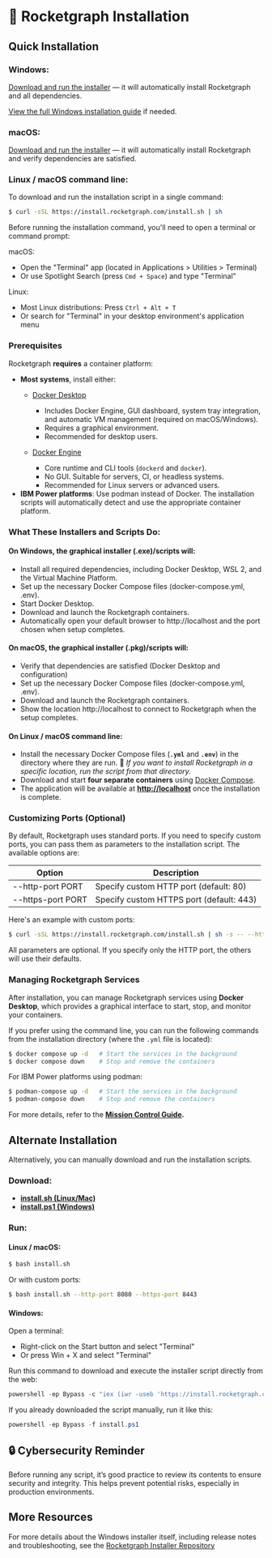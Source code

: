# 🚀 Rocketgraph Installation

## Quick Installation

### Windows:

[Download and run the installer](https://github.com/Rocketgraphai/rocketgraph-setup/releases/latest/download/RocketgraphSetup.exe) — it will automatically install Rocketgraph and all dependencies.

<a href="https://github.com/Rocketgraphai/rocketgraph-setup/blob/main/docs/v1.3/welcome.md" target="_blank" rel="noopener noreferrer">View the full Windows installation guide</a> if needed.

### macOS:

[Download and run the installer](https://github.com/Rocketgraphai/rocketgraph-setup/releases/latest/download/Rocketgraph.pkg) — it will automatically install Rocketgraph and verify dependencies are satisfied.

### Linux / macOS command line:

To download and run the installation script in a single command:

```bash
$ curl -sSL https://install.rocketgraph.com/install.sh | sh
```

Before running the installation command, you'll need to open a terminal or command prompt:

macOS:

 - Open the "Terminal" app (located in Applications > Utilities > Terminal)
 - Or use Spotlight Search (press `Cmd + Space`) and type "Terminal"

Linux:

 - Most Linux distributions: Press `Ctrl + Alt + T`
 - Or search for "Terminal" in your desktop environment's application menu

### Prerequisites

Rocketgraph **requires** a container platform:

 - **Most systems**, install either:
    - [Docker Desktop](https://www.docker.com/products/docker-desktop)
        - Includes Docker Engine, GUI dashboard, system tray integration, and automatic VM management (required on macOS/Windows).
        - Requires a graphical environment.
        - Recommended for desktop users.

    - [Docker Engine](https://docs.docker.com/engine/install/)
        - Core runtime and CLI tools (`dockerd` and `docker`).
        - No GUI. Suitable for servers, CI, or headless systems.
        - Recommended for Linux servers or advanced users.
 - **IBM Power platforms**: Use podman instead of Docker. The installation scripts will automatically detect and use the appropriate container platform.

### What These Installers and Scripts Do:

#### On Windows, the graphical installer (.exe)/scripts will:

- Install all required dependencies, including Docker Desktop, WSL 2, and the Virtual Machine Platform.
- Set up the necessary Docker Compose files (docker-compose.yml, .env).
- Start Docker Desktop.
- Download and launch the Rocketgraph containers.
- Automatically open your default browser to http://localhost and the port chosen when setup completes.

#### On macOS, the graphical installer (.pkg)/scripts will:

- Verify that dependencies are satisfied (Docker Desktop and configuration)
- Set up the necessary Docker Compose files (docker-compose.yml, .env).
- Download and launch the Rocketgraph containers.
- Show the location http://localhost to connect to Rocketgraph when the setup completes.

#### On Linux / macOS command line:

- Install the necessary Docker Compose files (**`.yml`** and **`.env`**) in the directory where they are run.
  📌 *If you want to install Rocketgraph in a specific location, run the script from that directory.*
- Download and start **four separate containers** using [Docker Compose](https://docs.docker.com/compose).
- The application will be available at **[http://localhost](http://localhost)** once the installation is complete.


### Customizing Ports (Optional)

By default, Rocketgraph uses standard ports.
If you need to specify custom ports, you can pass them as parameters to the installation script.  The available options are:

| Option            | Description                              |
|-------------------|------------------------------------------|
| --http-port PORT  | Specify custom HTTP port (default: 80)   |
| --https-port PORT | Specify custom HTTPS port (default: 443) |

Here's an example with custom ports:
```bash
$ curl -sSL https://install.rocketgraph.com/install.sh | sh -s -- --http-port 8080 --https-port 8443
```

All parameters are optional. If you specify only the HTTP port, the others will use their defaults.


### Managing Rocketgraph Services

After installation, you can manage Rocketgraph services using **Docker Desktop**, which provides a graphical interface to start, stop, and monitor your containers.

If you prefer using the command line, you can run the following commands from the installation directory (where the `.yml` file is located):

```bash
$ docker compose up -d   # Start the services in the background
$ docker compose down    # Stop and remove the containers
```

For IBM Power platforms using podman:

```bash
$ podman-compose up -d   # Start the services in the background
$ podman-compose down    # Stop and remove the containers
```


For more details, refer to the **[Mission Control Guide](https://github.com/Rocketgraphai/rocketgraph/blob/main/README.md).**

## Alternate Installation

Alternatively, you can manually download and run the installation scripts.

### Download:
- **[install.sh (Linux/Mac)](install.sh)**
- **[install.ps1 (Windows)](install.ps1)**

### Run:
#### Linux / macOS:
```bash
$ bash install.sh
```

Or with custom ports:

```bash
$ bash install.sh --http-port 8080 --https-port 8443
```

#### Windows:

Open a terminal:

 - Right-click on the Start button and select "Terminal"
 - Or press Win + X and select "Terminal"

Run this command to download and execute the installer script directly from the web:

```powershell
powershell -ep Bypass -c "iex (iwr -useb 'https://install.rocketgraph.com/install.ps1')"
```

If you already downloaded the script manually, run it like this:

```powershell
powershell -ep Bypass -f install.ps1
```

## 🔒 Cybersecurity Reminder

Before running any script, it’s good practice to review its contents to ensure security and integrity. This helps prevent potential risks, especially in production environments.

## More Resources

For more details about the Windows installer itself, including release notes and troubleshooting, see the
[Rocketgraph Installer Repository](https://github.com/Rocketgraphai/rocketgraph-setup)
